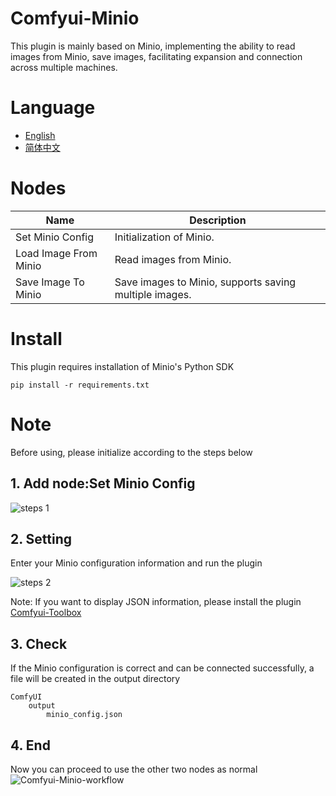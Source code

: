 # Comfyui-Minio
This plugin is mainly based on Minio, implementing the ability to read images from Minio, save images, facilitating expansion and connection across multiple machines.

# Language

- [English](README.md)
- [简体中文](readme/README.zh_CN.md)

# Nodes

|Name                         |Description                                            |
|-----------------------------|-------------------------------------------------------|
|Set Minio Config             |Initialization of Minio.                               |
|Load Image From Minio        |Read images from Minio.                                |
|Save Image To Minio          |Save images to Minio, supports saving multiple images. |

# Install

This plugin requires installation of Minio's Python SDK

```
pip install -r requirements.txt
```

# Note
Before using, please initialize according to the steps below

## 1. Add node:Set Minio Config

![steps 1](./docs/steps-image-1.png)


## 2. Setting
Enter your Minio configuration information and run the plugin

![steps 2](./docs/steps-image-2.png)

Note: If you want to display JSON information, please install the plugin [Comfyui-Toolbox](https://github.com/zcfrank1st/Comfyui-Toolbox)

## 3. Check
If the Minio configuration is correct and can be connected successfully, a file will be created in the output directory

```
ComfyUI
    output
        minio_config.json
```

## 4. End
Now you can proceed to use the other two nodes as normal
![Comfyui-Minio-workflow](./docs/workflow.png)